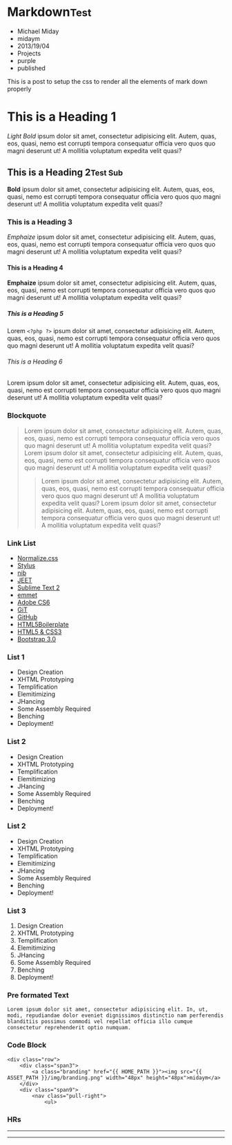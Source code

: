 # Markdown<small>Test</small>
- Michael Miday
- midaym
- 2013/19/04
- Projects
- purple
- published

This is a post to setup the css to render all the elements of mark down properly

# This is a Heading 1
*Light Bold* ipsum dolor sit amet, consectetur adipisicing elit. Autem, quas, eos, quasi, nemo est corrupti tempora consequatur officia vero quos quo magni deserunt ut! A mollitia voluptatum expedita velit quasi?

## This is a Heading 2<small>Test Sub</small>
**Bold** ipsum dolor sit amet, consectetur adipisicing elit. Autem, quas, eos, quasi, nemo est corrupti tempora consequatur officia vero quos quo magni deserunt ut! A mollitia voluptatum expedita velit quasi?

### This is a Heading 3
_Emphaize_ ipsum dolor sit amet, consectetur adipisicing elit. Autem, quas, eos, quasi, nemo est corrupti tempora consequatur officia vero quos quo magni deserunt ut! A mollitia voluptatum expedita velit quasi?

#### This is a Heading 4
__Emphaize__ ipsum dolor sit amet, consectetur adipisicing elit. Autem, quas, eos, quasi, nemo est corrupti tempora consequatur officia vero quos quo magni deserunt ut! A mollitia voluptatum expedita velit quasi?

##### This is a Heading 5
Lorem `<?php ?>` ipsum dolor sit amet, consectetur adipisicing elit. Autem, quas, eos, quasi, nemo est corrupti tempora consequatur officia vero quos quo magni deserunt ut! A mollitia voluptatum expedita velit quasi?

###### This is a Heading 6
Lorem ipsum dolor sit amet, consectetur adipisicing elit. Autem, quas, eos, quasi, nemo est corrupti tempora consequatur officia vero quos quo magni deserunt ut! A mollitia voluptatum expedita velit quasi?


### Blockquote

> Lorem ipsum dolor sit amet, consectetur adipisicing elit. Autem, quas, eos, quasi, nemo est corrupti tempora consequatur officia vero quos quo magni deserunt ut! A mollitia voluptatum expedita velit quasi?
> Lorem ipsum dolor sit amet, consectetur adipisicing elit. Autem, quas, eos, quasi, nemo est corrupti tempora consequatur officia vero quos quo magni deserunt ut! A mollitia voluptatum expedita velit quasi?
> > Lorem ipsum dolor sit amet, consectetur adipisicing elit. Autem, quas, eos, quasi, nemo est corrupti tempora consequatur officia vero quos quo magni deserunt ut! A mollitia voluptatum expedita velit quasi?
> Lorem ipsum dolor sit amet, consectetur adipisicing elit. Autem, quas, eos, quasi, nemo est corrupti tempora consequatur officia vero quos quo magni deserunt ut! A mollitia voluptatum expedita velit quasi?


### Link List

*	[Normalize.css][3]
*	[Stylus][4]
*	[nib][5]
*	[JEET][6]
*	[Sublime Text 2][7]
*	[emmet][10]
*	[Adobe CS6][9]
*	[GiT][12]
*	[GitHub][8]
*	[HTML5Boilerplate][8]
*	[HTML5 & CSS3][1]
*	[Bootstrap 3.0][11]

### List 1
*	Design Creation
*	XHTML Prototyping
*	Templification
*	Elemitimizing
*	JHancing
*	Some Assembly Required
*	Benching
*	Deployment!

### List 2
-	Design Creation
-	XHTML Prototyping
-	Templification
-	Elemitimizing
-	JHancing
-	Some Assembly Required
-	Benching
-	Deployment!

### List 2
+	Design Creation
+	XHTML Prototyping
+	Templification
+	Elemitimizing
+	JHancing
+	Some Assembly Required
+	Benching
+	Deployment!

### List 3
1.	Design Creation
2.	XHTML Prototyping
3.	Templification
4.	Elemitimizing
5.	JHancing
6.	Some Assembly Required
7.	Benching
8.	Deployment!

### Pre formated Text

	Lorem ipsum dolor sit amet, consectetur adipisicing elit. In, ut, modi, repudiandae dolor eveniet dignissimos distinctio nam perferendis blanditiis possimus commodi vel repellat officia illo cumque consectetur reprehenderit optio numquam.

### Code Block

	<div class="row">
		<div class="span3">
			<a class="branding" href="{{ HOME_PATH }}"><img src="{{ ASSET_PATH }}/img/branding.png" width="48px" height="48px">midaym</a>
		</div>
		<div class="span9">
			<nav class="pull-right">
				<ul>
### HRs

************

------------


[1]: http://www.w3.org/html/logo/       "HTML5 & CSS3"
[2]: http://html5boilerplate.com/  "HTML5BoilerPlate"
[3]: http://necolas.github.io/normalize.css/   "Normalize.css"
[4]: http://learnboost.github.io/stylus/        "Stylus"
[5]: http://visionmedia.github.io/nib/  "nib"
[6]: http://jeetframework.com/    "JEET"
[7]: http://www.sublimetext.com/        "Sublime2"
[8]: http://www.github.com/  "GitHub"
[9]: http://adobe.com/   "Adobe CS6"
[10]: https://github.com/sergeche/emmet-sublime   "emmet"
[11]: https://github.com/twitter/bootstrap/tree/3.0.0-wip   "Bootstrap 3.0"
[12]: http://git-scm.com/   "GiT"


